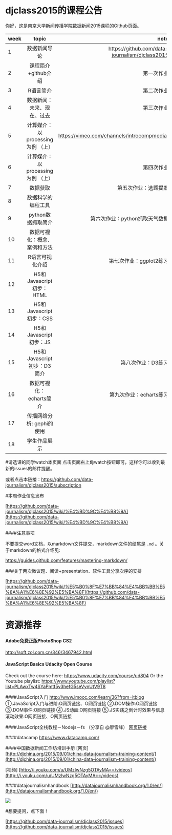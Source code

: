 # djclass2015的课程公告

你好，这是南京大学新闻传播学院数据新闻2015课程的Github页面。

| week          | topic         | note  |
| ------------- |:-------------:| -----:|
|1              | 数据新闻导论             |    https://github.com/data-journalism/djclass2015   |
|2              | 课程简介+github介绍	    |    第一次作业    |
|3              | R语言简介              |     第二次作业  |
|4              | 数据新闻：未来、现在、过去	     |  第三次作业   |
|5              | 计算媒介：以processing为例 （上）|  https://vimeo.com/channels/introcompmedia/    |
|6              | 计算媒介：以processing为例 （上）|  第四次作业     |
|7              | 数据获取	                       |  第五次作业：选题提案   |
|8              | 数据科学的编程工具               |       |
|9              | python数据抓取简介               |  第六次作业：python抓取天气数据      |
|10             | 数据可视化：概念、案例和方法     |       |
|11             | R语言可视化介绍	                 | 第七次作业：ggplot2练习    |
|12             | H5和Javascript初步：HTML      |                    |
|13             | H5和Javascript初步：CSS          |       |
|14             | H5和Javascript初步：JS         |       |
|15             | H5和Javascript初步：D3简介              | 第八次作业：D3练习       |
|16             | 数据可视化：echarts简介             | 第九次作业：echarts练习      |
|17             | 传播网络分析: gephi的使用               |       |
|18             | 学生作品展示	              |       |

#请选课的同学watch本页面
点击页面右上角watch按钮即可，这样你可以收到最新的issues的邮件提醒。

或者点击本链接：https://github.com/data-journalism/djclass2015/subscription

#本周作业信息发布

[https://github.com/data-journalism/djclass2015/wiki/%E4%BD%9C%E4%B8%9A](https://github.com/data-journalism/djclass2015/wiki/%E4%BD%9C%E4%B8%9A)

####注意事项

不要提交word文档，以markdown文件提交，markdown文件的结尾是 `.md` 。关于markdown的格式介绍见:

https://guides.github.com/features/mastering-markdown/

###关于两次微议题、阅读+presentation、软件工具分享次序的安排

[https://github.com/data-journalism/djclass2015/wiki/%E5%B0%8F%E7%BB%84%E4%BB%BB%E5%8A%A1%E6%8E%92%E5%BA%8F](https://github.com/data-journalism/djclass2015/wiki/%E5%B0%8F%E7%BB%84%E4%BB%BB%E5%8A%A1%E6%8E%92%E5%BA%8F)


# 资源推荐

#### Adobe免费正版PhotoShop CS2
http://soft.zol.com.cn/346/3467942.html
#### JavaScript Basics Udacity Open Course
Check out the course here: https://www.udacity.com/course/ud804
Or the Youtube playlist: https://www.youtube.com/playlist?list=PLAwxTw4SYaPmtf5v3hefG5seVynUtV9T8

####JavaScript入门 http://www.imooc.com/learn/36?from=itblog
①.JavaScript入门与进阶:O网页链接、O网页链接 ②.DOM操作:O网页链接 ③.DOM事件:O网页链接 ④.JS动画:O网页链接 ⑤.JS实践之倒计时效果与信息滚动效果:O网页链接、O网页链接

####JavaScript全栈教程－Nodejs－fs （分享自 @廖雪峰） [网页链接](http://www.liaoxuefeng.com/wiki/001434446689867b27157e896e74d51a89c25cc8b43bdb3000)

####datacamp https://www.datacamp.com/

####中国数据新闻工作坊培训手册
[网页] [http://djchina.org/2015/09/01/china-data-journalism-training-content/](http://djchina.org/2015/09/01/china-data-journalism-training-content/)

[视频] [http://i.youku.com/u/UMzIwNzg5OTAyMA==/videos](http://i.youku.com/u/UMzIwNzg5OTAyMA==/videos)


####datajournalismhandbook
[http://datajournalismhandbook.org/1.0/en/](http://datajournalismhandbook.org/1.0/en/)

![](http://datajournalismhandbook.org/1.0/en/img/cover_print.png)

#想要提问，点下面！

[https://github.com/data-journalism/djclass2015/issues](https://github.com/data-journalism/djclass2015/issues)




